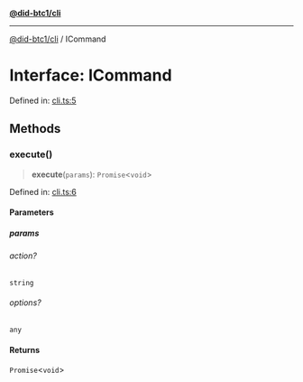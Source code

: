[**@did-btc1/cli**](../README.md)

***

[@did-btc1/cli](../globals.md) / ICommand

# Interface: ICommand

Defined in: [cli.ts:5](https://github.com/dcdpr/did-btc1-js/blob/751aedd75738c26882a2149e644ae32b9e424707/packages/cli/src/cli.ts#L5)

## Methods

### execute()

> **execute**(`params`): `Promise`\<`void`\>

Defined in: [cli.ts:6](https://github.com/dcdpr/did-btc1-js/blob/751aedd75738c26882a2149e644ae32b9e424707/packages/cli/src/cli.ts#L6)

#### Parameters

##### params

###### action?

`string`

###### options?

`any`

#### Returns

`Promise`\<`void`\>
